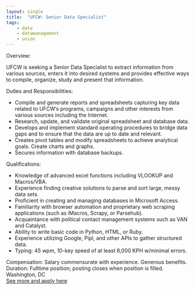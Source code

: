 ```yaml
---
layout: single
title:  "UFCW: Senior Data Specialist"
tags: 
    - data
    - datamanagement
    - union
---
```


Overview:

UFCW is seeking a Senior Data Specialist to extract information from various sources, enters it into desired systems and provides effective ways to compile, organize, study and present that information.

Duties and Responsibilities:

* Compile and generate reports and spreadsheets capturing key data related to UFCW’s programs, campaigns and other interests from various sources including the Internet.
* Research, update, and validate original spreadsheet and database data.
* Develops and implement standard operating procedures to bridge data gaps and to ensure that the data are up to date and relevant.
* Creates pivot tables and modify spreadsheets to achieve analytical goals. Create charts and graphs.
* Secures information with database backups.

Qualifications:

* Knowledge of advanced excel functions including VLOOKUP and Macros/VBA.
* Experience finding creative solutions to parse and sort large, messy data sets.
* Proficient in creating and managing databases in Microsoft Access.
* Familiarity with browser automation and proprietary web scraping applications (such as iMacros, Scrapy, or Parsehub).
* Acquaintance with political contact management systems such as VAN and Catalyst.
* Ability to write basic code in Python, HTML, or Ruby.
* Experience utilizing Google, Pipl, and other APIs to gather structured data.
* Typing: 45 wpm, 10-key speed of at least 8,000 KPH w/minimal errors.

Compensation: Salary commensurate with experience. Generous benefits.  
Duration: Fulltime position; posting closes when position is filled.  
Washington, DC  
[See more and apply here](http://www.unionjobs.com/listing.php?id=12263)
